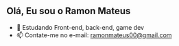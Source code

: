 ## Olá, Eu sou o Ramon Mateus

- 🌱 Estudando Front-end, back-end, game dev
- 📫 Contate-me no e-mail: ramonmateus00@gmail.com
